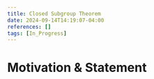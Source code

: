```yaml
---
title: Closed Subgroup Theorem
date: 2024-09-14T14:19:07-04:00
references: []
tags: [In_Progress]
---
```


# Motivation & Statement
